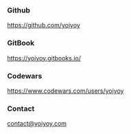 ### Github
https://github.com/yoiyoy


### GitBook
https://yoiyoy.gitbooks.io/


### Codewars
https://www.codewars.com/users/yoiyoy


### Contact
[contact@yoiyoy.com](mailto:contact@yoiyoy.com)
